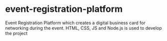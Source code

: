 # event-registration-platform
Event Registration Platform which creates a digital business card for networking during the event. HTML, CSS, JS and Node.js is used to develop the project
